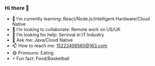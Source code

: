 ### Hi there 👋

- 🌱 I’m currently learning: React/Node.js/Intelligent Hardware/Cloud Native
- 👯 I’m looking to collaborate: Remote work on US/UK
- 🤔 I’m looking for help: Servival in IT Industry
- 💬 Ask me: Java/Cloud Native
- 📫 How to reach me: 15222406560@163.com
- 😄 Pronouns: Eating
- ⚡ Fun fact: Food/Basketball
